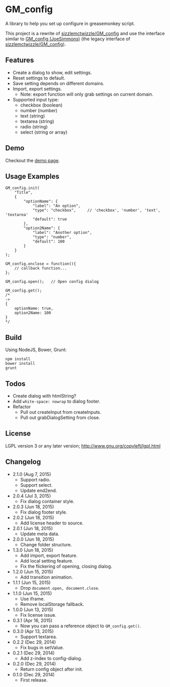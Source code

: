 GM_config
=========
A library to help you set up configure in greasemonkey script.

This project is a rewrite of [sizzlemctwizzle/GM_config][1] and use the interface similar to [GM_config (JoeSimmons)][2] (the legacy interface of [sizzlemctwizzle/GM_config][1]).

[1]: https://github.com/sizzlemctwizzle/GM_config
[2]: https://greasyfork.org/en/scripts/1884-gm-config

Features
--------
* Create a dialog to show, edit settings.
* Reset settings to default.
* Save setting depends on different domains.
* Import, export settings.
	- Note: export function will only grab settings on current domain.
* Supported input type:
	- checkbox (boolean)
	- number (number)
	- text (string)
	- textarea (string)
	- radio (string)
	- select (string or array)

Demo
----
Checkout the [demo page][3].

[3]: https://rawgit.com/eight04/GM_config/master/demo/demo.html

Usage Examples
--------------
```
GM_config.init(
	"Title",
	{
		"optionName": {
			"label": "An option",
			"type": "checkbox",		// 'checkbox', 'number', 'text', 'textarea'
			"default": true
		},
		"option2Name": {
			"label": "Another option",
			"type": "number",
			"default": 100
		}
	}
);

GM_config.onclose = function(){
	// callback function...
};

GM_config.open();	// Open config dialog

GM_config.get();
/*
->
{
	optionName: true,
	option2Name: 100
}
*/

```

Build
-----
Using NodeJS, Bower, Grunt:
```
npm install
bower install
grunt
```

Todos
-----
* Create dialog with htmlString?
* Add `white-space: nowrap` to dialog footer.
* Refactor
	- Pull out createInput from createInputs.
	- Pull out grabDialogSetting from close.

License
-------
LGPL version 3 or any later version; http://www.gnu.org/copyleft/lgpl.html

Changelog
---------
* 2.1.0 (Aug 7, 2015)
	- Support radio.
	- Support select.
	- Update end2end.
* 2.0.4 (Jul 3, 2015)
	- Fix dialog container style.
* 2.0.3 (Jun 18, 2015)
	- Fix dialog footer style.
* 2.0.2 (Jun 18, 2015)
	- Add license header to source.
* 2.0.1 (Jun 18, 2015)
	- Update meta data.
* 2.0.0 (Jun 18, 2015)
	- Change folder structure.
* 1.3.0 (Jun 18, 2015)
	- Add import, export feature.
	- Add local setting feature.
	- Fix the flickering of opening, closing dialog.
* 1.2.0 (Jun 15, 2015)
	- Add transition animation.
* 1.1.1 (Jun 15, 2015)
	- Drop `document.open, document.close`.
* 1.1.0 (Jun 15, 2015)
	- Use iframe.
	- Remove localStorage fallback.
* 1.0.0 (Jun 13, 2015)
	- Fix license issue.
* 0.3.1 (Apr 16, 2015)
	- Now you can pass a reference object to `GM_config.get()`.
* 0.3.0 (Apr 13, 2015)
	- Support textarea.
* 0.2.2 (Dec 29, 2014)
	- Fix bugs in setValue.
* 0.2.1 (Dec 29, 2014)
	- Add z-index to config-dialog.
* 0.2.0 (Dec 29, 2014)
	- Return config object after init.
* 0.1.0 (Dec 29, 2014)
	- First release.
